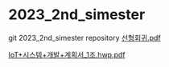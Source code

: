 # 2023_2nd_simester
git 2023_2nd_simester repository
[선형회귀.pdf](https://github.com/chaos1231107/2023_2nd_simester/files/12779279/default.pdf)

[IoT+시스템+개발+계획서_1조.hwp.pdf](https://github.com/chaos1231107/2023_2nd_simester/files/12779299/IoT%2B.%2B.%2B._1.hwp.pdf)
